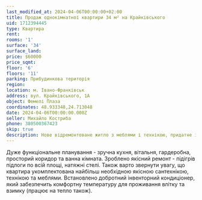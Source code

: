 ```yaml
---
last_modified_at: 2024-04-06T00:00:00+02:00
title: Продаж однокімнатної квартири 34 м² на Крайківського
uid: 1712394445
type: Квартира
rent:
rooms: '1'
surface: '34'
surface_land:
price: $60000
price_sqmt:
floor: '6'
floors: '11'
parking: Прибудинкова територія
region:
location: м. Івано-Франківськ
address: вул. Крайківського, 1А
object: Фемелі Плаза
coordinates: 48.933348,24.713048
date: 2024-04-06T00:00:00.000Z
seller: Михайло Костриба
phone: 380500367423
skip: true
description: Нове відремонтоване житло з меблями і технікою, придатне і готове для проживання
---
```


Дуже функціональне планування - зручна кухня, вітальня, гардеробна, просторий коридор та ванна кімната. Зроблено якісний ремонт - підігрів підлоги по всій площі, натяжні стелі. Також варто звернути увагу, що квартира укомплектована найбільш необхідною якісною сантехнікою, технікою та меблями. Встановлено добротний інвенторний кондиціонер, який забезпечить комфортну температуру для проживання влітку та взимку (працює на тепло також). 
